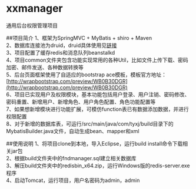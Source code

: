 # xxmanager
通用后台权限管理项目  

##项目简介
1、框架为SpringMVC + MyBatis + shiro + Maven  
2、数据库连接池为druid，druid具体使用见[链接](https://github.com/alibaba/druid/wiki/%E5%B8%B8%E8%A7%81%E9%97%AE%E9%A2%98)    
3、项目配置了缓存redis和消息队列beanstalkd  
4、项目common文件夹包含功能实现常用的各种Util，比如文件上传下载、密码加密、邮件发送、各种数据转换等  
5、后台页面框架使用了自适应的bootstrap ace模板，模板官方地址：[http://wrapbootstrap.com/preview/WB0B30DGR](http://wrapbootstrap.com/preview/WB0B30DGR)  
6、项目已实现用户及权限模块，基本功能包括用户登录、用户注销、密码修改、密码重置、新增用户、新增角色、用户角色配置、角色功能配置等    
7、如果想新增模块进行功能扩展，可模仿function表已有数据添加数据，并进行权限配置  
8、对于新增的数据库表，可运行/src/main/java/com/tyxj/build目录下的MybatisBuilder.java文件，自动生成bean、mapper和xml  

##使用说明
1、将项目clone到本地，导入Eclipse，运行build install命令下载相关jar包  
2、根据build文件夹中的fndmanager.sql建立相关数据库    
3、解压build文件夹中的redisbin_x64.zip，运行Windows版的redis-server.exe程序  
4、启动Tomcat，运行项目，用户名密码为admin，admin  


